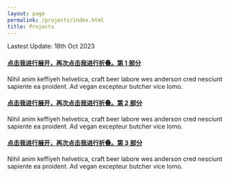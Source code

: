 ```yaml
---
layout: page
permalink: /projects/index.html
title: Projects
---
```


Lastest Update: 18th Oct 2023

<div class="panel-group" id="accordion">
    <div class="panel panel-default">
        <div class="panel-heading">
            <h4 class="panel-title">
                <a data-toggle="collapse" data-parent="#accordion" 
                href="#collapseOne">
                点击我进行展开，再次点击我进行折叠。第 1 部分
                </a>
            </h4>
        </div>
        <div id="collapseOne" class="panel-collapse collapse in">
            <div class="panel-body">
                Nihil anim keffiyeh helvetica, craft beer labore wes anderson 
                cred nesciunt sapiente ea proident. Ad vegan excepteur butcher 
                vice lomo.
            </div>
        </div>
    </div>
    <div class="panel panel-default">
        <div class="panel-heading">
            <h4 class="panel-title">
                <a data-toggle="collapse" data-parent="#accordion" 
                href="#collapseTwo">
                点击我进行展开，再次点击我进行折叠。第 2 部分
            </a>
            </h4>
        </div>
        <div id="collapseTwo" class="panel-collapse collapse">
        <div class="panel-body">
            Nihil anim keffiyeh helvetica, craft beer labore wes anderson 
            cred nesciunt sapiente ea proident. Ad vegan excepteur butcher 
            vice lomo.
        </div>
        </div>
    </div>
    <div class="panel panel-default">
        <div class="panel-heading">
            <h4 class="panel-title">
                <a data-toggle="collapse" data-parent="#accordion" 
                href="#collapseThree">
                点击我进行展开，再次点击我进行折叠。第 3 部分
                </a>
            </h4>
        </div>
        <div id="collapseThree" class="panel-collapse collapse">
            <div class="panel-body">
                Nihil anim keffiyeh helvetica, craft beer labore wes anderson 
                cred nesciunt sapiente ea proident. Ad vegan excepteur butcher 
                vice lomo.
            </div>
        </div>
    </div>
</div>